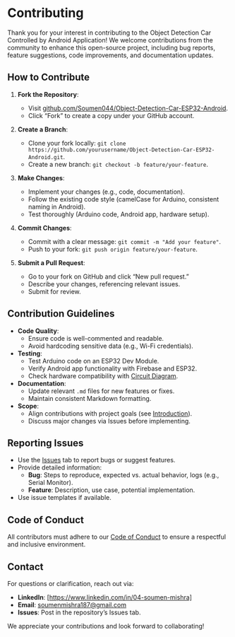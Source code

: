 # Contributing

Thank you for your interest in contributing to the Object Detection Car Controlled by Android Application! We welcome contributions from the community to enhance this open-source project, including bug reports, feature suggestions, code improvements, and documentation updates.

## How to Contribute
1. **Fork the Repository**:
   - Visit [github.com/Soumen044/Object-Detection-Car-ESP32-Android](https://github.com/Soumen044/Object-Detection-Car-ESP32-Android).
   - Click “Fork” to create a copy under your GitHub account.

2. **Create a Branch**:
   - Clone your fork locally: `git clone https://github.com/yourusername/Object-Detection-Car-ESP32-Android.git`.
   - Create a new branch: `git checkout -b feature/your-feature`.

3. **Make Changes**:
   - Implement your changes (e.g., code, documentation).
   - Follow the existing code style (camelCase for Arduino, consistent naming in Android).
   - Test thoroughly (Arduino code, Android app, hardware setup).

4. **Commit Changes**:
   - Commit with a clear message: `git commit -m "Add your feature"`.
   - Push to your fork: `git push origin feature/your-feature`.

5. **Submit a Pull Request**:
   - Go to your fork on GitHub and click “New pull request.”
   - Describe your changes, referencing relevant issues.
   - Submit for review.

## Contribution Guidelines
- **Code Quality**:
  - Ensure code is well-commented and readable.
  - Avoid hardcoding sensitive data (e.g., Wi-Fi credentials).
- **Testing**:
  - Test Arduino code on an ESP32 Dev Module.
  - Verify Android app functionality with Firebase and ESP32.
  - Check hardware compatibility with [Circuit Diagram](hardware/circuit_diagram.png).
- **Documentation**:
  - Update relevant `.md` files for new features or fixes.
  - Maintain consistent Markdown formatting.
- **Scope**:
  - Align contributions with project goals (see [Introduction](docs/introduction.md)).
  - Discuss major changes via Issues before implementing.

## Reporting Issues
- Use the [Issues](https://github.com/Soumen044/Object-Detection-Car-ESP32-Android/issues) tab to report bugs or suggest features.
- Provide detailed information:
  - **Bug**: Steps to reproduce, expected vs. actual behavior, logs (e.g., Serial Monitor).
  - **Feature**: Description, use case, potential implementation.
- Use issue templates if available.

## Code of Conduct
All contributors must adhere to our [Code of Conduct](CODE_OF_CONDUCT.md) to ensure a respectful and inclusive environment.

## Contact
For questions or clarification, reach out via:
- **LinkedIn**: [https://www.linkedin.com/in/04-soumen-mishra]
- **Email**: soumenmishra187@gmail.com
- **Issues**: Post in the repository’s Issues tab.

We appreciate your contributions and look forward to collaborating!
